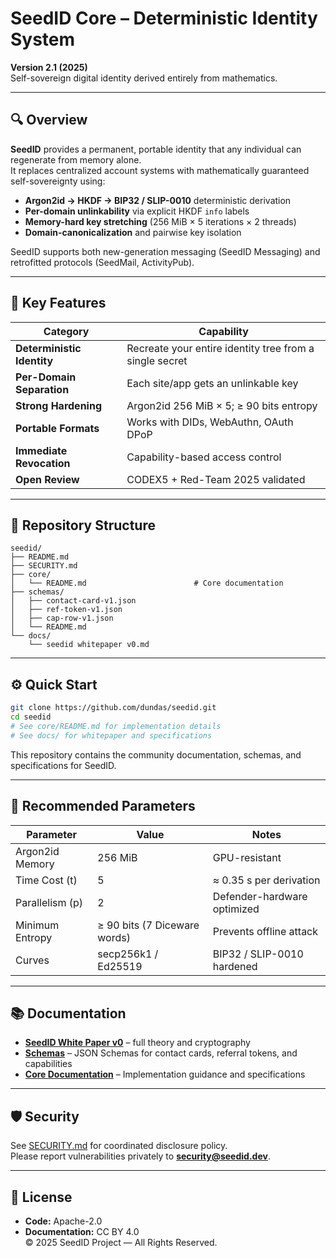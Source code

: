 # SeedID Core – Deterministic Identity System
**Version 2.1 (2025)**  
Self-sovereign digital identity derived entirely from mathematics.

---

## 🔍 Overview
**SeedID** provides a permanent, portable identity that any individual can regenerate from memory alone.  
It replaces centralized account systems with mathematically guaranteed self-sovereignty using:

- **Argon2id → HKDF → BIP32 / SLIP-0010** deterministic derivation  
- **Per-domain unlinkability** via explicit HKDF `info` labels  
- **Memory-hard key stretching** (256 MiB × 5 iterations × 2 threads)  
- **Domain-canonicalization** and pairwise key isolation  

SeedID supports both new-generation messaging (SeedID Messaging) and retrofitted protocols (SeedMail, ActivityPub).

---

## 🧩 Key Features
| Category | Capability |
|-----------|-------------|
| **Deterministic Identity** | Recreate your entire identity tree from a single secret |
| **Per-Domain Separation** | Each site/app gets an unlinkable key |
| **Strong Hardening** | Argon2id 256 MiB × 5; ≥ 90 bits entropy |
| **Portable Formats** | Works with DIDs, WebAuthn, OAuth DPoP |
| **Immediate Revocation** | Capability-based access control |
| **Open Review** | CODEX5 + Red-Team 2025 validated |

---

## 📁 Repository Structure
```
seedid/
├── README.md
├── SECURITY.md
├── core/
│   └── README.md                        # Core documentation
├── schemas/
│   ├── contact-card-v1.json
│   ├── ref-token-v1.json
│   ├── cap-row-v1.json
│   └── README.md
└── docs/
    └── seedid whitepaper v0.md
```

---

## ⚙️ Quick Start
```bash
git clone https://github.com/dundas/seedid.git
cd seedid
# See core/README.md for implementation details
# See docs/ for whitepaper and specifications
```
This repository contains the community documentation, schemas, and specifications for SeedID.

---

## 🧮 Recommended Parameters
| Parameter | Value | Notes |
|------------|--------|-------|
| Argon2id Memory | 256 MiB | GPU-resistant |
| Time Cost (t) | 5 | ≈ 0.35 s per derivation |
| Parallelism (p) | 2 | Defender-hardware optimized |
| Minimum Entropy | ≥ 90 bits (7 Diceware words) | Prevents offline attack |
| Curves | secp256k1 / Ed25519 | BIP32 / SLIP-0010 hardened |

---

## 📚 Documentation
- **[SeedID White Paper v0](docs/seedid%20whitepaper%20v0.md)** – full theory and cryptography
- **[Schemas](schemas/)** – JSON Schemas for contact cards, referral tokens, and capabilities
- **[Core Documentation](core/)** – Implementation guidance and specifications

---

## 🛡 Security
See [SECURITY.md](SECURITY.md) for coordinated disclosure policy.  
Please report vulnerabilities privately to **security@seedid.dev**.

---

## 📜 License
- **Code:** Apache-2.0  
- **Documentation:** CC BY 4.0  
© 2025 SeedID Project — All Rights Reserved.
